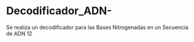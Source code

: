 # Decodificador_ADN-
Se realiza un decodificador para las Bases Nitrogenadas en un Secuencia de ADN
12
